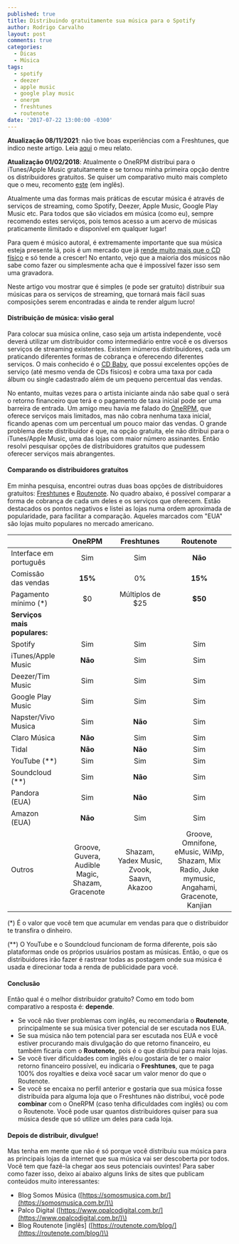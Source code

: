 ```yaml
---
published: true
title: Distribuindo gratuitamente sua música para o Spotify
author: Rodrigo Carvalho
layout: post
comments: true
categories:
  - Dicas
  - Música
tags:
  - spotify
  - deezer
  - apple music
  - google play music
  - onerpm
  - freshtunes
  - routenote
date: '2017-07-22 13:00:00 -0300'
---
```

**Atualização 08/11/2021**: não tive boas experiências com a Freshtunes, que indico neste artigo. Leia [aqui](desrecomendando-freshtunes) o meu relato.

**Atualização 01/02/2018**: Atualmente o OneRPM distribui para o iTunes/Apple Music gratuitamente e se tornou minha primeira opção dentre os distribuidores gratuitos. Se quiser um comparativo muito mais completo que o meu, recomento [este](https://www.aristake.com/post/cd-baby-tunecore-ditto-mondotunes-zimbalam-or) (em inglês).

Atualmente uma das formas mais práticas de escutar música é através de serviços de streaming, como Spotify, Deezer, Apple Music, Google Play Music etc. Para todos que são viciados em música (como eu), sempre recomendo estes serviços, pois temos acesso a um acervo de músicas praticamente ilimitado e disponível em qualquer lugar!

Para quem é músico autoral, é extremamente importante que sua música esteja presente lá, pois é um mercado que já [rende muito mais que o CD físico](https://g1.globo.com/musica/noticia/streaming-de-musica-cresce-52-no-brasil-em-2016-e-ja-rende-o-triplo-de-venda-de-discos.ghtml) e só tende a crescer! No entanto, vejo que a maioria dos músicos não sabe como fazer ou simplesmente acha que é impossível fazer isso sem uma gravadora.

Neste artigo vou mostrar que é simples (e pode ser gratuito) distribuir sua músicas para os serviços de streaming, que tornará mais fácil suas composições serem encontradas e ainda te render algum lucro!

<!-- more -->

#### Distribuição de música: visão geral

Para colocar sua música online, caso seja um artista independente, você deverá utilizar um distribuidor como intermediário entre você e os diversos serviços de streaming existentes. Existem inúmeros distribuidores, cada um praticando diferentes formas de cobrança e oferecendo diferentes serviços. O mais conhecido é o [CD Baby](https://pt.members.cdbaby.com/), que possui excelentes opções de serviço (até mesmo venda de CDs físicos) e cobra uma taxa por cada álbum ou single cadastrado além de um pequeno percentual das vendas.

No entanto, muitas vezes para o artista iniciante ainda não sabe qual o será o retorno financeiro que terá e o pagamento de taxa inicial pode ser uma barreira de entrada. Um amigo meu havia me falado do [OneRPM](https://www.onerpm.com/), que oferece serviços mais limitados, mas não cobra nenhuma taxa inicial, ficando apenas com um percentual um pouco maior das vendas. O grande problema deste distribuidor é que, na opção gratuita, ele não ditribui para o iTunes/Apple Music, uma das lojas com maior número assinantes. Então resolvi pesquisar opções de distribuidores gratuitos que pudessem oferecer serviços mais abrangentes.

#### Comparando os distribuidores gratuitos

Em minha pesquisa, encontrei outras duas boas opções de distribuidores gratuitos: [Freshtunes](https://freshtunes.com/) e [Routenote](https://routenote.com/). No quadro abaixo, é possível comparar a forma de cobrança de cada um deles e os serviços que oferecem. Estão destacados os pontos negativos e listei as lojas numa ordem aproximada de popularidade, para facilitar a comparação. Aqueles marcados com "EUA" são lojas muito populares no mercado americano.

|  | OneRPM | Freshtunes | Routenote |
| :--- | :---: | :---: | :---: |
| Interface em português | Sim | Sim | **Não** |
| Comissão das vendas | **15%** | 0% | **15%** |
| Pagamento mínimo \(\*\) | $0 | Múltiplos de $25 | **$50** |
| **Serviços mais populares:** |  |  |  |
| Spotify | Sim | Sim | Sim |
| iTunes/Apple Music | **Não** | Sim | Sim |
| Deezer/Tim Music | Sim | Sim | Sim |
| Google Play Music | Sim | Sim | Sim |
| Napster/Vivo Musica | Sim | **Não** | Sim |
| Claro Música | **Não** | Sim | Sim |
| Tidal | **Não** | **Não** | Sim |
| YouTube \(\*\*\) | Sim | Sim | Sim |
| Soundcloud  \(\*\*\) | Sim | **Não** | Sim |
| Pandora \(EUA\) | Sim | **Não** | Sim |
| Amazon \(EUA\) | **Não** | Sim | Sim |
| Outros | Groove, Guvera, Audible Magic, Shazam, Gracenote | Shazam, Yadex Music, Zvook, Saavn, Akazoo | Groove, Omnifone, eMusic, WiMp, Shazam, Mix Radio, Juke mymusic, Angahami, Gracenote, Kanjian |

\(\*\) É o valor que você tem que acumular em vendas para que o distribuidor te transfira o dinheiro.

\(\*\*\) O YouTube e o Soundcloud funcionam de forma diferente, pois são plataformas onde os próprios usuários postam as músicas. Então, o que os distribuidores irão fazer é rastrear todas as postagem onde sua música é usada e direcionar toda a renda de publicidade para você.

#### Conclusão

Então qual é o melhor distribuidor gratuito? Como em todo bom comparativo a resposta é: **depende**.

- Se você não tiver problemas com inglês, eu recomendaria o **Routenote**, principalmente se sua música tiver potencial de ser escutada nos EUA.   
- Se sua música não tem potencial para ser escutada nos EUA e você estiver procurando mais divulgação do que retorno financeiro, eu também ficaria com o **Routenote**, pois é o que distribui para mais lojas.
- Se você tiver dificuldades com inglês e/ou gostaria de ter o maior retorno financeiro possível, eu indicaria o **Freshtunes**, que te paga 100% dos royalties e deixa você sacar um valor menor do que o Routenote.
- Se você se encaixa no perfil anterior e gostaria que sua música fosse distribuída para alguma loja que o Freshtunes não distribui, você pode **combinar** com o OneRPM (caso tenha dificuldades com inglês) ou com o Routenote. Você pode usar quantos distribuidores quiser para sua música desde que só utilize um deles para cada loja.

#### Depois de distribuir, divulgue!

Mas tenha em mente que não é só porque você distribuiu sua música para as principais lojas da internet que sua música vai ser descoberta por todos. Você tem que fazê-la chegar aos seus potenciais ouvintes! Para saber como fazer isso, deixo aí abaixo alguns links de sites que publicam conteúdos muito interessantes:

- Blog Somos Música \([https://somosmusica.com.br/](https://somosmusica.com.br/)\)
- Palco Digital \([https://www.opalcodigital.com.br/](https://www.opalcodigital.com.br/)\)
- Blog Routenote \[inglês\] \([https://routenote.com/blog/](https://routenote.com/blog/)\)
